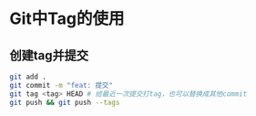 # Git中Tag的使用

## 创建tag并提交
```sh
git add .
git commit -m "feat: 提交"
git tag <tag> HEAD # 给最近一次提交打tag，也可以替换成其他commit
git push && git push --tags
```